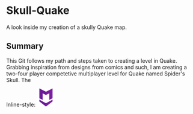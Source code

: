# Skull-Quake
A look inside my creation of a skully Quake map.

## Summary
This Git follows my path and steps taken to creating a level in Quake. Grabbing inspiration from designs from comics and such, I am creating a two-four player competetive multiplayer level for Quake named Spider's Skull. The 

Inline-style: 
![alt text](https://github.com/adam-p/markdown-here/raw/master/src/common/images/icon48.png "Logo Title Text 1")
